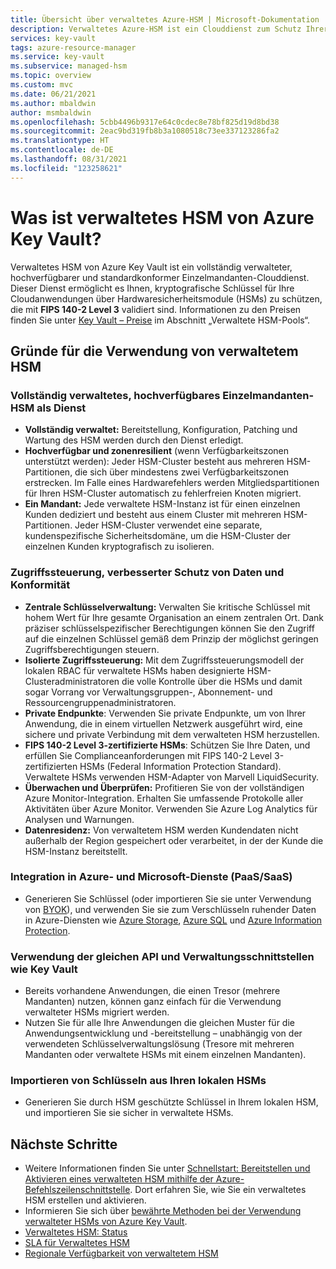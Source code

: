 ```yaml
---
title: Übersicht über verwaltetes Azure-HSM | Microsoft-Dokumentation
description: Verwaltetes Azure-HSM ist ein Clouddienst zum Schutz Ihrer kryptografischen Schlüssel für Cloudanwendungen.
services: key-vault
tags: azure-resource-manager
ms.service: key-vault
ms.subservice: managed-hsm
ms.topic: overview
ms.custom: mvc
ms.date: 06/21/2021
ms.author: mbaldwin
author: msmbaldwin
ms.openlocfilehash: 5cbb4496b9317e64c0cdec8e78bf825d19d8bd38
ms.sourcegitcommit: 2eac9bd319fb8b3a1080518c73ee337123286fa2
ms.translationtype: HT
ms.contentlocale: de-DE
ms.lasthandoff: 08/31/2021
ms.locfileid: "123258621"
---
```

# <a name="what-is-azure-key-vault-managed-hsm"></a>Was ist verwaltetes HSM von Azure Key Vault?

Verwaltetes HSM von Azure Key Vault ist ein vollständig verwalteter, hochverfügbarer und standardkonformer Einzelmandanten-Clouddienst. Dieser Dienst ermöglicht es Ihnen, kryptografische Schlüssel für Ihre Cloudanwendungen über Hardwaresicherheitsmodule (HSMs) zu schützen, die mit **FIPS 140-2 Level 3** validiert sind. Informationen zu den Preisen finden Sie unter [Key Vault – Preise](https://azure.microsoft.com/pricing/details/key-vault/) im Abschnitt „Verwaltete HSM-Pools“. 

## <a name="why-use-managed-hsm"></a>Gründe für die Verwendung von verwaltetem HSM

### <a name="fully-managed-highly-available-single-tenant-hsm-as-a-service"></a>Vollständig verwaltetes, hochverfügbares Einzelmandanten-HSM als Dienst

- **Vollständig verwaltet:** Bereitstellung, Konfiguration, Patching und Wartung des HSM werden durch den Dienst erledigt. 
- **Hochverfügbar und zonenresilient** (wenn Verfügbarkeitszonen unterstützt werden): Jeder HSM-Cluster besteht aus mehreren HSM-Partitionen, die sich über mindestens zwei Verfügbarkeitszonen erstrecken. Im Falle eines Hardwarefehlers werden Mitgliedspartitionen für Ihren HSM-Cluster automatisch zu fehlerfreien Knoten migriert.
- **Ein Mandant:** Jede verwaltete HSM-Instanz ist für einen einzelnen Kunden dediziert und besteht aus einem Cluster mit mehreren HSM-Partitionen. Jeder HSM-Cluster verwendet eine separate, kundenspezifische Sicherheitsdomäne, um die HSM-Cluster der einzelnen Kunden kryptografisch zu isolieren.


### <a name="access-control-enhanced-data-protection--compliance"></a>Zugriffssteuerung, verbesserter Schutz von Daten und Konformität

- **Zentrale Schlüsselverwaltung:** Verwalten Sie kritische Schlüssel mit hohem Wert für Ihre gesamte Organisation an einem zentralen Ort. Dank präziser schlüsselspezifischer Berechtigungen können Sie den Zugriff auf die einzelnen Schlüssel gemäß dem Prinzip der möglichst geringen Zugriffsberechtigungen steuern.
- **Isolierte Zugriffssteuerung:** Mit dem Zugriffssteuerungsmodell der lokalen RBAC für verwaltete HSMs haben designierte HSM-Clusteradministratoren die volle Kontrolle über die HSMs und damit sogar Vorrang vor Verwaltungsgruppen-, Abonnement- und Ressourcengruppenadministratoren.
- **Private Endpunkte**: Verwenden Sie private Endpunkte, um von Ihrer Anwendung, die in einem virtuellen Netzwerk ausgeführt wird, eine sichere und private Verbindung mit dem verwalteten HSM herzustellen.
- **FIPS 140-2 Level 3-zertifizierte HSMs**: Schützen Sie Ihre Daten, und erfüllen Sie Complianceanforderungen mit FIPS 140-2 Level 3-zertifizierten HSMs (Federal Information Protection Standard). Verwaltete HSMs verwenden HSM-Adapter von Marvell LiquidSecurity.
- **Überwachen und Überprüfen:** Profitieren Sie von der vollständigen Azure Monitor-Integration. Erhalten Sie umfassende Protokolle aller Aktivitäten über Azure Monitor. Verwenden Sie Azure Log Analytics für Analysen und Warnungen.
- **Datenresidenz:** Von verwaltetem HSM werden Kundendaten nicht außerhalb der Region gespeichert oder verarbeitet, in der der Kunde die HSM-Instanz bereitstellt.

### <a name="integrated-with-azure-and-microsoft-paassaas-services"></a>Integration in Azure- und Microsoft-Dienste (PaaS/SaaS) 

- Generieren Sie Schlüssel (oder importieren Sie sie unter Verwendung von [BYOK](hsm-protected-keys-byok.md)), und verwenden Sie sie zum Verschlüsseln ruhender Daten in Azure-Diensten wie [Azure Storage](../../storage/common/customer-managed-keys-overview.md), [Azure SQL](../../azure-sql/database/transparent-data-encryption-byok-overview.md) und [Azure Information Protection](/azure/information-protection/byok-price-restrictions).

### <a name="uses-same-api-and-management-interfaces-as-key-vault"></a>Verwendung der gleichen API und Verwaltungsschnittstellen wie Key Vault

- Bereits vorhandene Anwendungen, die einen Tresor (mehrere Mandanten) nutzen, können ganz einfach für die Verwendung verwalteter HSMs migriert werden.
- Nutzen Sie für alle Ihre Anwendungen die gleichen Muster für die Anwendungsentwicklung und -bereitstellung – unabhängig von der verwendeten Schlüsselverwaltungslösung (Tresore mit mehreren Mandanten oder verwaltete HSMs mit einem einzelnen Mandanten).

### <a name="import-keys-from-your-on-premise-hsms"></a>Importieren von Schlüsseln aus Ihren lokalen HSMs

- Generieren Sie durch HSM geschützte Schlüssel in Ihrem lokalen HSM, und importieren Sie sie sicher in verwaltete HSMs.

## <a name="next-steps"></a>Nächste Schritte
- Weitere Informationen finden Sie unter [Schnellstart: Bereitstellen und Aktivieren eines verwalteten HSM mithilfe der Azure-Befehlszeilenschnittstelle](quick-create-cli.md). Dort erfahren Sie, wie Sie ein verwaltetes HSM erstellen und aktivieren.
- Informieren Sie sich über [bewährte Methoden bei der Verwendung verwalteter HSMs von Azure Key Vault](best-practices.md).
- [Verwaltetes HSM: Status](https://status.azure.com)
- [SLA für Verwaltetes HSM](https://azure.microsoft.com/support/legal/sla/key-vault-managed-hsm/v1_0/)
- [Regionale Verfügbarkeit von verwaltetem HSM](https://azure.microsoft.com/global-infrastructure/services/?products=key-vault)
